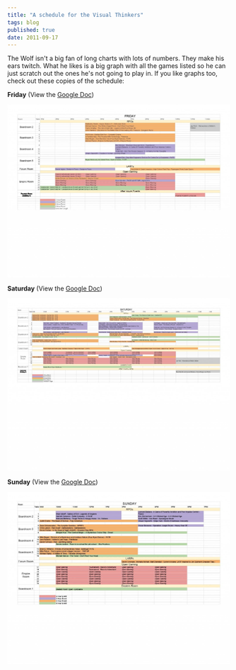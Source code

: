 ```yaml
---
title: "A schedule for the Visual Thinkers"
tags: blog
published: true
date: 2011-09-17
---
```


The Wolf isn't a big fan of long charts with lots of numbers. They make his ears twitch. What he likes is a big graph with all the games listed so he can just scratch out the ones he's not going to play in. If you like graphs too, check out these copies of the schedule:

**Friday** (View the [Google Doc](https://docs.google.com/spreadsheet/ccc?key=0AqNVQlE61iI2dGdkc29ZVFR3S3RMTzFRU1V4LW9tT2c&hl=en_US#gid=6 "Friday Schedule"))

[![Friday Schedule](/images/BBC_schedule_Friday-1024x791.jpg "Friday Schedule")](/images/BBC_schedule_Friday.pdf)

**Saturday** (View the [Google Doc](https://docs.google.com/spreadsheet/ccc?key=0AqNVQlE61iI2dGdkc29ZVFR3S3RMTzFRU1V4LW9tT2c&hl=en_US#gid=8 "Saturday Schedule"))

[![Saturday Schedule](/images/BBC_schedule_Saturday1-1024x791.jpg "Saturday Schedule")](/images/BBC_schedule_Saturday1.pdf)

**Sunday** (View the [Google Doc](https://docs.google.com/spreadsheet/ccc?key=0AqNVQlE61iI2dGdkc29ZVFR3S3RMTzFRU1V4LW9tT2c&hl=en_US#gid=9 "Sunday Schedule"))

[![Sunday Schedule](/images/BBC_schedule_Sunday1-1024x791.jpg "Sunday Schedule")](/images/BBC_schedule_Sunday1.pdf)
